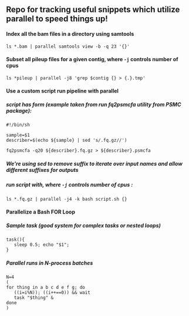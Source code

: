 ## Repo for tracking useful snippets which utilize parallel to speed things up!

#### Index all the bam files in a directory using samtools
`ls *.bam | parallel samtools view -b -q 23 '{}'`
#### Subset all pileup files for a given contig, where `-j` controls number of cpus
`ls *pileup | parallel -j8 'grep $contig {} > {.}.tmp'`
#### Use a custom script run pipeline with parallel
##### script has form (example taken from run fq2psmcfa utility from PSMC package):
```
#!/bin/sh

sample=$1
describer=$(echo ${sample} | sed 's/.fq.gz//')

fq2psmcfa -q20 ${describer}.fq.gz > ${describer}.psmcfa
```
##### We're using sed to remove suffix to iterate over input names and allow different suffixes for outputs
##### run script with, where `-j` controls number of cpus :
`ls *.fq.gz | parallel -j4 -k bash script.sh {}`


#### Parallelize a Bash FOR Loop
##### Sample task (good system for complex tasks or nested loops)
```
task(){
   sleep 0.5; echo "$1";
}
```
##### Parallel runs in N-process batches
```
N=4
(
for thing in a b c d e f g; do 
   ((i=i%N)); ((i++==0)) && wait
   task "$thing" & 
done
)
```
